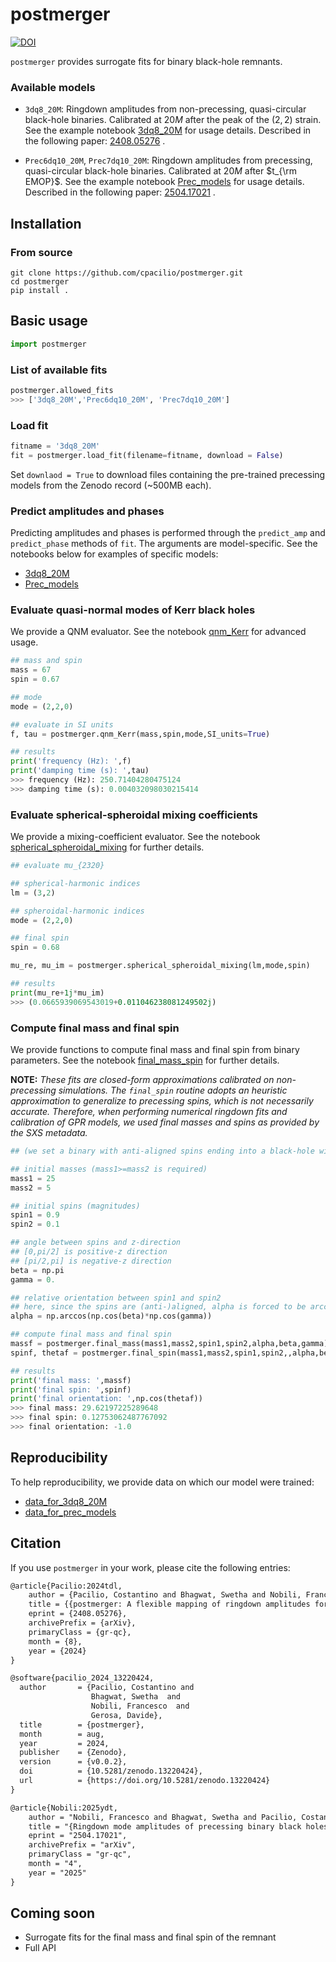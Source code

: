 # postmerger

[![DOI](https://zenodo.org/badge/DOI/10.5281/zenodo.13220424.svg)](https://zenodo.org/doi/10.5281/zenodo.13220424)

`postmerger` provides surrogate fits for binary black-hole remnants.

### Available models

- `3dq8_20M`: Ringdown amplitudes from non-precessing, quasi-circular black-hole binaries. Calibrated at $20M$ after the peak of the $(2,2)$ strain. See the example notebook [3dq8_20M](examples/3dq8_20M.ipynb) for usage details. Described in the following paper: [2408.05276](https://arxiv.org/abs/2408.05276) .

- `Prec6dq10_20M`, `Prec7dq10_20M`: Ringdown amplitudes from precessing, quasi-circular black-hole binaries. Calibrated at $20M$ after $t_{\rm EMOP}$. See the example notebook [Prec_models](examples/Prec_models.ipynb) for usage details. Described in the following paper: [2504.17021](https://arxiv.org/abs/2504.17021) .

## Installation

### From source

```
git clone https://github.com/cpacilio/postmerger.git
cd postmerger
pip install .
```

## Basic usage

```python
import postmerger
```

### List of available fits

```python
postmerger.allowed_fits
>>> ['3dq8_20M','Prec6dq10_20M', 'Prec7dq10_20M']
```

### Load fit

```python
fitname = '3dq8_20M'
fit = postmerger.load_fit(filename=fitname, download = False)
```
Set `downlaod = True` to download files containing the pre-trained precessing models from the Zenodo record (~500MB each).

### Predict amplitudes and phases

Predicting amplitudes and phases is performed through the `predict_amp` and `predict_phase` methods of `fit`. The arguments are model-specific. See the notebooks below for examples of specific models:

- [3dq8_20M](examples/3dq8_20M.ipynb)
- [Prec_models](examples/Prec_models.ipynb)

### Evaluate quasi-normal modes of Kerr black holes

We provide a QNM evaluator. See the notebook [qnm_Kerr](examples/qnm_Kerr.ipynb) for advanced usage.

```python
## mass and spin
mass = 67
spin = 0.67

## mode
mode = (2,2,0)

## evaluate in SI units
f, tau = postmerger.qnm_Kerr(mass,spin,mode,SI_units=True)

## results
print('frequency (Hz): ',f)
print('damping time (s): ',tau)
>>> frequency (Hz): 250.71404280475124
>>> damping time (s): 0.004032098030215414
```

### Evaluate spherical-spheroidal mixing coefficients

We provide a mixing-coefficient evaluator. See the notebook [spherical_spheroidal_mixing](examples/spherical_spheroidal_mixing.ipynb) for further details.

```python
## evaluate mu_{2320}

## spherical-harmonic indices
lm = (3,2)

## spheroidal-harmonic indices
mode = (2,2,0)

## final spin
spin = 0.68

mu_re, mu_im = postmerger.spherical_spheroidal_mixing(lm,mode,spin)

## results
print(mu_re+1j*mu_im)
>>> (0.0665939069543019+0.011046238081249502j)
```

### Compute final mass and final spin

We provide functions to compute final mass and final spin from binary parameters.  See the notebook [final_mass_spin](examples/final_mass_spin.ipynb) for further details.

__NOTE:__ _These fits are closed-form approximations calibrated on non-precessing simulations. The `final_spin` routine adopts an heuristic approximation to generalize to precessing spins, which is not necessarily accurate. Therefore, when performing numerical ringdown fits and calibration of GPR models, we used final masses and spins as provided by the SXS metadata._

```python
## (we set a binary with anti-aligned spins ending into a black-hole with final spin pointing downward)

## initial masses (mass1>=mass2 is required)
mass1 = 25
mass2 = 5

## initial spins (magnitudes)
spin1 = 0.9
spin2 = 0.1

## angle between spins and z-direction
## [0,pi/2] is positive-z direction
## [pi/2,pi] is negative-z direction
beta = np.pi
gamma = 0.

## relative orientation between spin1 and spin2
## here, since the spins are (anti-)aligned, alpha is forced to be arccos(cos(beta)*cos(gamma))
alpha = np.arccos(np.cos(beta)*np.cos(gamma))

## compute final mass and final spin
massf = postmerger.final_mass(mass1,mass2,spin1,spin2,alpha,beta,gamma)
spinf, thetaf = postmerger.final_spin(mass1,mass2,spin1,spin2,,alpha,beta,gamma,return_angle=True)

## results
print('final mass: ',massf)
print('final spin: ',spinf)
print('final orientation: ',np.cos(thetaf))
>>> final mass: 29.62197225289648
>>> final spin: 0.12753062487767092
>>> final orientation: -1.0
```

## Reproducibility

To help reproducibility, we provide data on which our model were trained:

- [data_for_3dq8_20M](examples/data_for_3dq8_20M.ipynb)
- [data_for_prec_models](examples/data_for_prec_models.ipynb)

## Citation

If you use `postmerger` in your work, please cite the following entries:

```latex
@article{Pacilio:2024tdl,
    author = {Pacilio, Costantino and Bhagwat, Swetha and Nobili, Francesco and Gerosa, Davide},
    title = {{postmerger: A flexible mapping of ringdown amplitudes for non-precessing binary black holes}},
    eprint = {2408.05276},
    archivePrefix = {arXiv},
    primaryClass = {gr-qc},
    month = {8},
    year = {2024}
}
```


```latex
@software{pacilio_2024_13220424,
  author       = {Pacilio, Costantino and
                  Bhagwat, Swetha  and
                  Nobili, Francesco  and
                  Gerosa, Davide},
  title        = {postmerger},
  month        = aug,
  year         = 2024,
  publisher    = {Zenodo},
  version      = {v0.0.2},
  doi          = {10.5281/zenodo.13220424},
  url          = {https://doi.org/10.5281/zenodo.13220424}
}
```

```latex
@article{Nobili:2025ydt,
    author = "Nobili, Francesco and Bhagwat, Swetha and Pacilio, Costantino and Gerosa, Davide",
    title = "{Ringdown mode amplitudes of precessing binary black holes}",
    eprint = "2504.17021",
    archivePrefix = "arXiv",
    primaryClass = "gr-qc",
    month = "4",
    year = "2025"
}
```



## Coming soon

- Surrogate fits for the final mass and final spin of the remnant 
- Full API